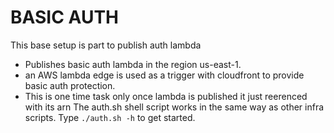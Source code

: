 BASIC AUTH
===
This base setup is part to publish auth lambda
* Publishes basic auth lambda in the region us-east-1.
* an AWS lambda edge is used as a trigger with cloudfront to provide basic auth protection.
* This is one time task only once lambda is published it just reerenced with its arn
The auth.sh shell script works in the same way as other infra scripts.
Type `./auth.sh -h` to get started.
